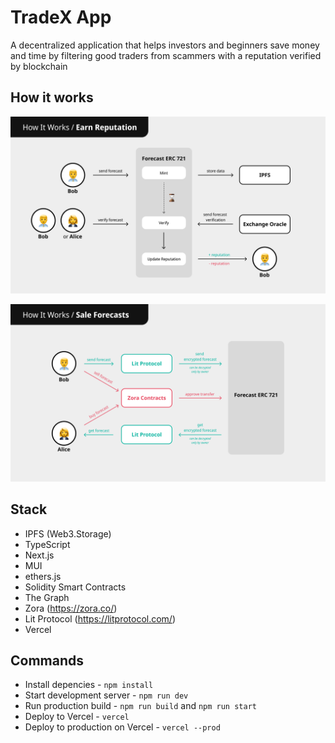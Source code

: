 # TradeX App

A decentralized application that helps investors and beginners save money and time by filtering good traders from scammers with a reputation verified by blockchain


## How it works

![How it works 1](docs/images/how-it-works-1.png)

![How it works 2](docs/images/how-it-works-2.png)


## Stack

- IPFS (Web3.Storage)
- TypeScript
- Next.js
- MUI
- ethers.js
- Solidity Smart Contracts
- The Graph
- Zora (https://zora.co/)
- Lit Protocol (https://litprotocol.com/)
- Vercel

## Commands

- Install depencies - `npm install`
- Start development server - `npm run dev`
- Run production build - `npm run build` and `npm run start`
- Deploy to Vercel - `vercel`
- Deploy to production on Vercel - `vercel --prod`
